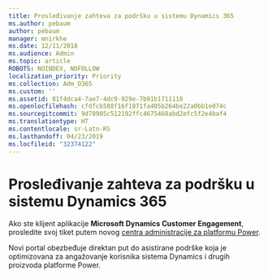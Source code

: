 ```yaml
---
title: Prosleđivanje zahteva za podršku u sistemu Dynamics 365
ms.author: pebaum
author: pebaum
manager: mnirkhe
ms.date: 12/11/2018
ms.audience: Admin
ms.topic: article
ROBOTS: NOINDEX, NOFOLLOW
localization_priority: Priority
ms.collection: Adm_O365
ms.custom: ''
ms.assetid: 81f4dca4-7ae7-4dc9-929e-7b91b1711118
ms.openlocfilehash: cfdfcb588f16f1871fa405b264be22a0bb1e074c
ms.sourcegitcommit: 9d78905c512192ffc4675468abd2efc5f2e4baf4
ms.translationtype: HT
ms.contentlocale: sr-Latn-RS
ms.lasthandoff: 04/23/2019
ms.locfileid: "32374122"
---
```

# <a name="submit-dynamics-365-support-requests"></a>Prosleđivanje zahteva za podršku u sistemu Dynamics 365

Ako ste klijent aplikacije **Microsoft Dynamics Customer Engagement**, prosledite svoj tiket putem novog [centra administracije za platformu Power](https://admin.powerplatform.microsoft.com/?ref=officemodern).
  
Novi portal obezbeđuje direktan put do asistirane podrške koja je optimizovana za angažovanje korisnika sistema Dynamics i drugih proizvoda platforme Power.
  

